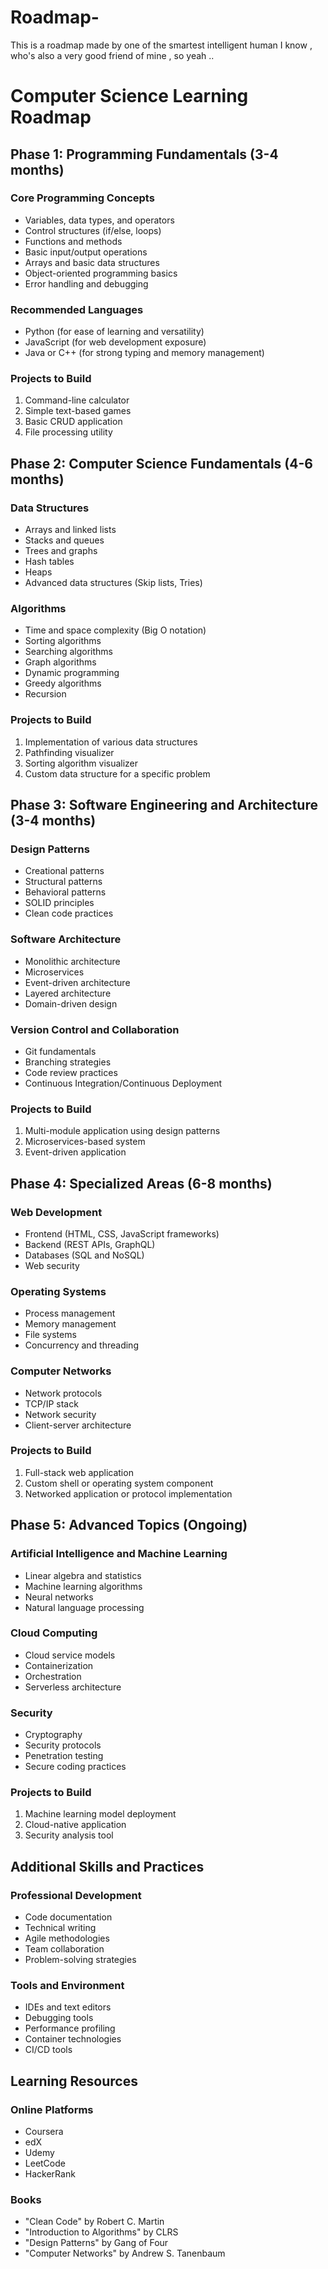 # Roadmap-
This is a roadmap made by one of the smartest intelligent human I know , who's also a very good friend of mine , so yeah ..
# Computer Science Learning Roadmap

## Phase 1: Programming Fundamentals (3-4 months)
### Core Programming Concepts
- Variables, data types, and operators
- Control structures (if/else, loops)
- Functions and methods
- Basic input/output operations
- Arrays and basic data structures
- Object-oriented programming basics
- Error handling and debugging

### Recommended Languages
- Python (for ease of learning and versatility)
- JavaScript (for web development exposure)
- Java or C++ (for strong typing and memory management)

### Projects to Build
1. Command-line calculator
2. Simple text-based games
3. Basic CRUD application
4. File processing utility

## Phase 2: Computer Science Fundamentals (4-6 months)
### Data Structures
- Arrays and linked lists
- Stacks and queues
- Trees and graphs
- Hash tables
- Heaps
- Advanced data structures (Skip lists, Tries)

### Algorithms
- Time and space complexity (Big O notation)
- Sorting algorithms
- Searching algorithms
- Graph algorithms
- Dynamic programming
- Greedy algorithms
- Recursion

### Projects to Build
1. Implementation of various data structures
2. Pathfinding visualizer
3. Sorting algorithm visualizer
4. Custom data structure for a specific problem

## Phase 3: Software Engineering and Architecture (3-4 months)
### Design Patterns
- Creational patterns
- Structural patterns
- Behavioral patterns
- SOLID principles
- Clean code practices

### Software Architecture
- Monolithic architecture
- Microservices
- Event-driven architecture
- Layered architecture
- Domain-driven design

### Version Control and Collaboration
- Git fundamentals
- Branching strategies
- Code review practices
- Continuous Integration/Continuous Deployment

### Projects to Build
1. Multi-module application using design patterns
2. Microservices-based system
3. Event-driven application

## Phase 4: Specialized Areas (6-8 months)
### Web Development
- Frontend (HTML, CSS, JavaScript frameworks)
- Backend (REST APIs, GraphQL)
- Databases (SQL and NoSQL)
- Web security

### Operating Systems
- Process management
- Memory management
- File systems
- Concurrency and threading

### Computer Networks
- Network protocols
- TCP/IP stack
- Network security
- Client-server architecture

### Projects to Build
1. Full-stack web application
2. Custom shell or operating system component
3. Networked application or protocol implementation

## Phase 5: Advanced Topics (Ongoing)
### Artificial Intelligence and Machine Learning
- Linear algebra and statistics
- Machine learning algorithms
- Neural networks
- Natural language processing

### Cloud Computing
- Cloud service models
- Containerization
- Orchestration
- Serverless architecture

### Security
- Cryptography
- Security protocols
- Penetration testing
- Secure coding practices

### Projects to Build
1. Machine learning model deployment
2. Cloud-native application
3. Security analysis tool

## Additional Skills and Practices
### Professional Development
- Code documentation
- Technical writing
- Agile methodologies
- Team collaboration
- Problem-solving strategies

### Tools and Environment
- IDEs and text editors
- Debugging tools
- Performance profiling
- Container technologies
- CI/CD tools

## Learning Resources
### Online Platforms
- Coursera
- edX
- Udemy
- LeetCode
- HackerRank

### Books
- "Clean Code" by Robert C. Martin
- "Introduction to Algorithms" by CLRS
- "Design Patterns" by Gang of Four
- "Computer Networks" by Andrew S. Tanenbaum
